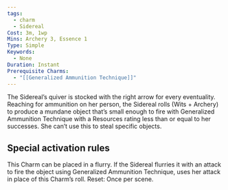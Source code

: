 ```yaml
---
tags:
  - charm
  - Sidereal
Cost: 3m, 1wp
Mins: Archery 3, Essence 1
Type: Simple
Keywords:
  - None
Duration: Instant
Prerequisite Charms:
  - "[[Generalized Ammunition Technique]]"
---
```

The Sidereal’s quiver is stocked with the right arrow for every eventuality. Reaching for ammunition on her person, the Sidereal rolls (Wits + Archery) to produce a mundane object that’s small enough to fire with Generalized Ammunition Technique with a Resources rating less than or equal to her successes. She can’t use this to steal specific objects. 

## Special activation rules

This Charm can be placed in a flurry. If the Sidereal flurries it with an attack to fire the object using Generalized Ammunition Technique, uses her attack in place of this Charm’s roll. Reset: Once per scene.
